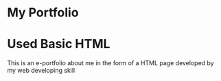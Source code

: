 # My Portfolio
# Used Basic HTML
This is an e-portfolio about me in the form of a HTML page developed by my web developing skill
